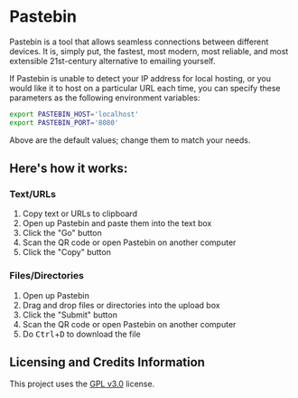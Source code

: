 # Pastebin

Pastebin is a tool that allows seamless connections between different devices.
It is, simply put, the fastest, most modern, most reliable, and most extensible 21st-century alternative to emailing yourself.

If Pastebin is unable to detect your IP address for local hosting, or you would like it to host on a particular URL each time, you can specify these parameters as the following environment variables:

```sh
export PASTEBIN_HOST='localhost'
export PASTEBIN_PORT='8080'
```

Above are the default values; change them to match your needs.

## Here's how it works:

### Text/URLs

1. Copy text or URLs to clipboard
2. Open up Pastebin and paste them into the text box
3. Click the "Go" button
4. Scan the QR code or open Pastebin on another computer
5. Click the "Copy" button

### Files/Directories

1. Open up Pastebin
2. Drag and drop files or directories into the upload box
3. Click the "Submit" button
4. Scan the QR code or open Pastebin on another computer
5. Do <kbd>Ctrl</kbd>+<kbd>D</kbd> to download the file

## Licensing and Credits Information

This project uses the [GPL v3.0](https://choosealicense.com/licenses/gpl-3.0/) license.

